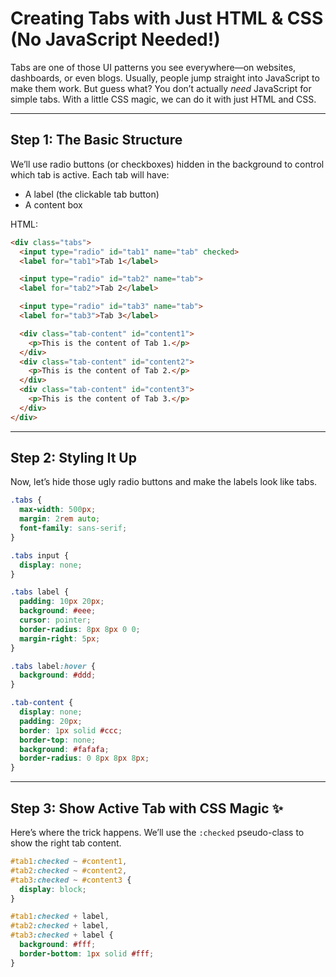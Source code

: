 # Creating Tabs with Just HTML & CSS (No JavaScript Needed!)

Tabs are one of those UI patterns you see everywhere—on websites, dashboards, or even blogs. Usually, people jump straight into JavaScript to make them work. But guess what? You don’t actually *need* JavaScript for simple tabs. With a little CSS magic, we can do it with just HTML and CSS.  

---

## Step 1: The Basic Structure
We’ll use radio buttons (or checkboxes) hidden in the background to control which tab is active. Each tab will have:
- A label (the clickable tab button)
- A content box

HTML:

```html
<div class="tabs">
  <input type="radio" id="tab1" name="tab" checked>
  <label for="tab1">Tab 1</label>

  <input type="radio" id="tab2" name="tab">
  <label for="tab2">Tab 2</label>

  <input type="radio" id="tab3" name="tab">
  <label for="tab3">Tab 3</label>

  <div class="tab-content" id="content1">
    <p>This is the content of Tab 1.</p>
  </div>
  <div class="tab-content" id="content2">
    <p>This is the content of Tab 2.</p>
  </div>
  <div class="tab-content" id="content3">
    <p>This is the content of Tab 3.</p>
  </div>
</div>
````

---

## Step 2: Styling It Up

Now, let’s hide those ugly radio buttons and make the labels look like tabs.

```css
.tabs {
  max-width: 500px;
  margin: 2rem auto;
  font-family: sans-serif;
}

.tabs input {
  display: none;
}

.tabs label {
  padding: 10px 20px;
  background: #eee;
  cursor: pointer;
  border-radius: 8px 8px 0 0;
  margin-right: 5px;
}

.tabs label:hover {
  background: #ddd;
}

.tab-content {
  display: none;
  padding: 20px;
  border: 1px solid #ccc;
  border-top: none;
  background: #fafafa;
  border-radius: 0 8px 8px 8px;
}
```

---

## Step 3: Show Active Tab with CSS Magic ✨

Here’s where the trick happens. We’ll use the `:checked` pseudo-class to show the right tab content.

```css
#tab1:checked ~ #content1,
#tab2:checked ~ #content2,
#tab3:checked ~ #content3 {
  display: block;
}

#tab1:checked + label,
#tab2:checked + label,
#tab3:checked + label {
  background: #fff;
  border-bottom: 1px solid #fff;
}
```
